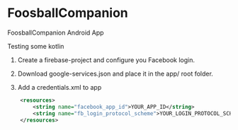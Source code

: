 # FoosballCompanion
FoosballCompanion Android App

Testing some kotlin

1. Create a firebase-project and configure you Facebook login.

2. Download google-services.json and place it in the app/ root folder.

3. Add a credentials.xml to app
```xml
    <resources>
        <string name="facebook_app_id">YOUR_APP_ID</string>
        <string name="fb_login_protocol_scheme">YOUR_LOGIN_PROTOCOL_SCHEME</string>
    </resources>
```



